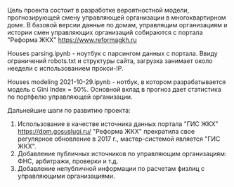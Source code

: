 Цель проекта состоит в разработке вероятностной модели, прогнозирующей смену управляющей организации в многоквартирном доме. В базовой версии данные по домам, управлящим организациям и истории смен управляющих организаций собираются с портала "Реформа ЖКХ" https://www.reformagkh.ru

Houses parsing.ipynb - ноутбук с парсингом данных с портала. Ввиду ограничений robots.txt и структуры сайта, загрузка занимает около неедели с использованием прокси-IP.

Houses modeling 2021-10-29.ipynb - нотбук, в котором разрабатывается модель с Gini Index = 50%. Основной вклад в прогноз дает статистика по портфелю управляющей организации.

Дальнейшие шаги по развитию проекта:
  1.  Использование в качестве источника данных портала "ГИС ЖКХ" https://dom.gosuslugi.ru/ "Реформа ЖКХ" прекратила свое регулярное обновление в 2017 г., мастер-системой является "ГИС ЖКХ".
  2.  Добавление публичных источников по управляющим организациям: ФНС, арбитражи, проверки и т.д.
  3.  Добавление непубличной информации по расчетам физлиц с управляющими организациями.
